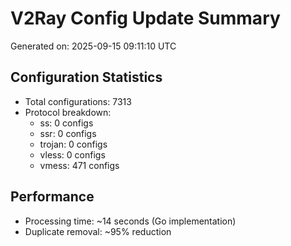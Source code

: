 # V2Ray Config Update Summary
Generated on: 2025-09-15 09:11:10 UTC

## Configuration Statistics
- Total configurations: 7313
- Protocol breakdown:
  - ss: 0 configs
  - ssr: 0 configs
  - trojan: 0 configs
  - vless: 0 configs
  - vmess: 471 configs

## Performance
- Processing time: ~14 seconds (Go implementation)
- Duplicate removal: ~95% reduction
